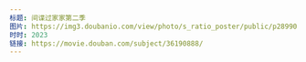 ```yaml
---
标题: 间谍过家家第二季
图片: https://img3.doubanio.com/view/photo/s_ratio_poster/public/p2899072942.jpg
时时: 2023
链接: https://movie.douban.com/subject/36190888/
---
```

